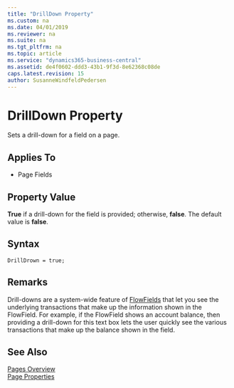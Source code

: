 ```yaml
---
title: "DrillDown Property"
ms.custom: na
ms.date: 04/01/2019
ms.reviewer: na
ms.suite: na
ms.tgt_pltfrm: na
ms.topic: article
ms.service: "dynamics365-business-central"
ms.assetid: de4f0602-ddd3-43b1-9f3d-8e62368c08de
caps.latest.revision: 15
author: SusanneWindfeldPedersen
---
```


 

# DrillDown Property
Sets a drill-down for a field on a page.  
  
## Applies To  
  
-   Page Fields  
<!--  
> [!IMPORTANT]  
>  This property is not supported on Repeater controls on pages when it is displayed in the [!INCLUDE[nav_web](includes/nav_web_md.md)].  
-->
## Property Value  
 
 **True** if a drill-down for the field is provided; otherwise, **false**. The default value is **false**.  

## Syntax
```
DrillDrown = true;
```
  
## Remarks  
 Drill-downs are a system-wide feature of [FlowFields](../devenv-flowfields.md) that let you see the underlying transactions that make up the information shown in the FlowField. For example, if the FlowField shows an account balance, then providing a drill-down for this text box lets the user quickly see the various transactions that make up the balance shown in the field.  
  
## See Also  
 [Pages Overview](../devenv-pages-overview.md)   
 [Page Properties](devenv-page-properties.md)   
